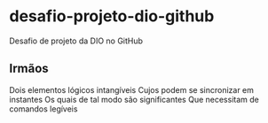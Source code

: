 # desafio-projeto-dio-github
Desafio de projeto da DIO no GitHub

## Irmãos

Dois elementos lógicos intangíveis
Cujos podem se sincronizar em instantes
Os quais de tal modo são significantes
Que necessitam de comandos legíveis
